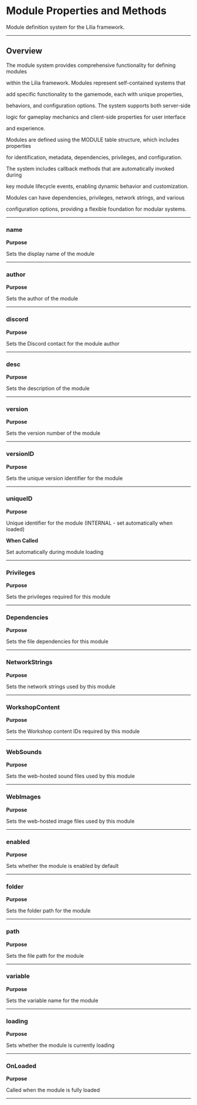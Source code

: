 # Module Properties and Methods

Module definition system for the Lilia framework.

---

## Overview

The module system provides comprehensive functionality for defining modules

within the Lilia framework. Modules represent self-contained systems that

add specific functionality to the gamemode, each with unique properties,

behaviors, and configuration options. The system supports both server-side

logic for gameplay mechanics and client-side properties for user interface

and experience.



Modules are defined using the MODULE table structure, which includes properties

for identification, metadata, dependencies, privileges, and configuration.

The system includes callback methods that are automatically invoked during

key module lifecycle events, enabling dynamic behavior and customization.

Modules can have dependencies, privileges, network strings, and various

configuration options, providing a flexible foundation for modular systems.

---

### name

**Purpose**

Sets the display name of the module

---

### author

**Purpose**

Sets the author of the module

---

### discord

**Purpose**

Sets the Discord contact for the module author

---

### desc

**Purpose**

Sets the description of the module

---

### version

**Purpose**

Sets the version number of the module

---

### versionID

**Purpose**

Sets the unique version identifier for the module

---

### uniqueID

**Purpose**

Unique identifier for the module (INTERNAL - set automatically when loaded)

**When Called**

Set automatically during module loading

---

### Privileges

**Purpose**

Sets the privileges required for this module

---

### Dependencies

**Purpose**

Sets the file dependencies for this module

---

### NetworkStrings

**Purpose**

Sets the network strings used by this module

---

### WorkshopContent

**Purpose**

Sets the Workshop content IDs required by this module

---

### WebSounds

**Purpose**

Sets the web-hosted sound files used by this module

---

### WebImages

**Purpose**

Sets the web-hosted image files used by this module

---

### enabled

**Purpose**

Sets whether the module is enabled by default

---

### folder

**Purpose**

Sets the folder path for the module

---

### path

**Purpose**

Sets the file path for the module

---

### variable

**Purpose**

Sets the variable name for the module

---

### loading

**Purpose**

Sets whether the module is currently loading

---

### OnLoaded

**Purpose**

Called when the module is fully loaded

---

